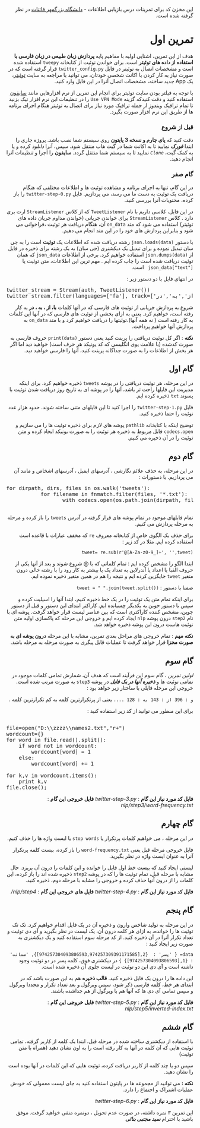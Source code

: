 <div dir=rtl>
 
این مخزن کد برای تمرینات درس بازیابی اطلاعات - [دانشگاه بزرگمهر قائنات](http://buqaen.ac.ir) در نظر گرفته شده است.
# تمرین اول
هدف از این تمرین، اشنایی اولیه با مفاهیم پایه **پردازش زبان طبیعی در زبان فارسی با استفاده از داده های توئیتر** است. 
 برای خواندن توئیت از کتابخانه `tweepy` استفاده شده است و مشخصات اتصال به توئیتر در فایل `twitter_config.py` قرار گرفته است که در صورت نیاز به کار کردن با اکانت شخصی خودتان، می توانید با مراجعه به سایت [توئیتر](https://apps.twitter.com)، یک App جدید ساخته، مشخصات اتصال آنرا در این فایل وارد کنید.
 
با توجه به فیلتر بودن سایت توئیتر برای انجام این تمرین از نرم افزارهایی مانند [سایفون](https://s3.amazonaws.com/0ubz-2q11-gi9y/fa.html#rtl) استفاده کنید و دقت کنیدکه گزینه `Use VPN Mode` را در تنظیمات این نرم افزار تیک بزنید تا تمام ترافیک ویندوز از جمله ترافیک مورد نیاز برای اتصال به توئیتر هنگام اجرای برنامه ها از طریق این نرم افزار صورت بگیرد.

### قبل از شروع
دقت کنید که **پای چارم و نسخه 3 پایتون** روی سیستم شما نصب باشد.
پروژه جاری را ابتدا ***فورک*** نمایید تا به اکانت شما در گیت هاب منتقل شود. سپس، آنرا *دانلود* کرده و یا به کمک گیت، *`Clone`* نمایید تا به سیستم شما منتقل گردد.
**سایفون** را اجرا و تنظیمات آنرا انجام دهید. 

### گام صفر
در این گام، تنها به اجرای برنامه و مشاهده توئیت ها و اطلاعات مختلفی که هنگام دریافت یک توئیت به دست ما می رسد، می پردازیم. 
فایل `twitter-step-0.py` را باز کرده، محتویات آنرا بررسی کنید.  

در این فایل، کلاسی داریم با نام `TweetListener` که از کلاس `StreamListener` ارث بری دارد . کلاس `StreamListener` برای خواندن جریانی (خواندن مداوم جریان داده های توئیتر) استفاده می شود که متد  `on_data` آن، هنگام دریافت هر توئیت ،فراخوانی می شود و بنابراین پردازش های خود را در این متد انجام می دهیم. 

با دستور `json.loads(data)` 
 رشته دریافت شده که اطلاعات یک **توئیت** است را به جی سان تبدیل نموده و برای تبدیل یک دیکشنری (جی سان) به یک رشته برای ذخیره در فایل از `json.dumps(data)`   استفاده خواهیم کرد.
برخی از اطلاعات `json_data` که همان توئیت دریافت شده است را چاپ کرده ایم . مهم ترین این اطلاعات، متن توئیت یا
  `json_data["text"] `  است. 
  
در انتهای فایل با دو دستور زیر : 

<pre dir=ltr>
twitter_stream = Stream(auth, TweetListener()) 
twitter_stream.filter(languages=['fa'], track=['با' , 'از','به','در'])
</pre> 

شروع به پردازش جریانی از توئیت های فارسی که در آنها کلمات **با، از ، به ، در** به کار رفته است، خواهیم کرد. یعنی به ازای بخشی از توئیت های فارسی که در آنها این کلمات به کار رفته است ( نه همه آنها)،توئیتها را دریافت خواهیم کرد و با متد `on_data` به پردازش آنها خواهیم پرداخت.

**نکته** : اگر کل توئیت دریافتی را پرینت کنید یعنی دستور `print(data)` حروف فارسی به صورت کدشده (با علامت یوی انگلیسی که کد یونیکد هر حرف است) خواهید دید اما اگر هر بخش از اطلاعات را به صورت جداگانه پرینت کنید، آنها را فارسی خواهید دید. 
     
## گام اول
 در این مرحله، هر توئیت دریافتی را در پوشه `tweets` ذخیره خواهیم کرد. برای اینکه مدیریت این فایلها راحت تر باشد، آنها را در پوشه ای به تاریخ روز دریافت شدن توئیت با پسوند `txt` ذخیره کرده ایم. 
 
فایل `twitter-step-1.py` را اجرا کنید تا این فایلهای متنی ساخته شوند. حدود هزار عدد توئیت را حتما ذخیره کنید.

توضیح اینکه با کتابخانه `pathlib` پوشه های لازم برای ذخیره توئیت ها را می سازیم و `codecs.open` فایل مربوط به ذخیره هر توئیت را به صورت یونیکد ایجاد کرده و متن توئیت را در آن ذخیره می کنیم. 


## گام دوم 
در این مرحله، به حذف علائم نگارشی ، آدرسهای ایمیل ، آدرسهای اشخاص و مانند آن می پردازیم.
با دستورات : 
<pre dir=ltr>
for dirpath, dirs, files in os.walk('tweets'):    
           for filename in fnmatch.filter(files, '*.txt'):        
                  with codecs.open(os.path.join(dirpath, filename),'r',encoding="utf-8")as f:

</pre>
تمام فایلهای موجود در تمام پوشه های قرار گرفته در آدرس  `tweets` را باز کرده و مرحله به مرحله پردازش می کنیم. 

برای حذف یک الگوی خاص از کتابخانه معروف  `re` که مخفف عبارات با قاعده است استفاده کرده ایم. مثلا در کد زیر : 

`tweet= re.sub(r'@[A-Za-z0-9_]+', '',tweet)`

 ابتدا الگو  را مشخص کرده ایم : تمام کلماتی که با  @  شروع شوند و بعد از آنها یکی از حروف الفبا یا اعداد یا آندرلاین به تعداد یک یا بیشتر به کار رود را با رشته خالی درون متغیر `tweet`  جایگزین کرده ایم و نتیجه را هم در همین متغیر ذخیره نموده ایم.
 
 ضمنا با دستور : 
`tweet = " ".join(tweet.split())`

 برای اینکه تمام متن یک توئیت را در یک خط ذخیره کنیم، ابتدا آنها را اسپلیت کرده و سپس با دستور جوین به یکدیگر چسبانده ایم. کاراکتر ابتدای این دستور و قبل از دستور جوین، مشخص کننده کاراکتری است که بین عناصر لیست قرار خواهد گرفت. 
 پوشه ای با نام  `step2` درون پوشه  `nlp` ایجاد کرده ایم و خروجی این مرحله که پاکسازی اولیه متن توئیت هاست درون این پوشه ذخیره خواهد شد.
 
**نکته مهم** : 
تمام خروجی های مراحل بعدی تمرین، مشابه با این مرحله **درون پوشه ای به صورت مجزا** قرار خواهد گرفت تا عملیات قابل پیگری به صورت مرحله به مرحله باشد. 
 
## گام سوم
*اولین تمرین* ، گام سوم این فرآیند است که هدف آن، شمارش تمامی کلمات موجود در تمامی توئیت ها و ***ذخیره آنها در یک فایل*** در پوشه `step3` به صورت مرتب شده است. خروجی این مرحله فایلی با ساختار زیر خواهد بود : 

`
و : 396
از : 143
به : 128
....
`
یعنی از پرتکرارترین کلمه به کم تکرارترین کلمه .

برای این منظور می توانید از کد زیر استفاده کنید :

<pre dir=ltr>

file=open("D:\\zzzz\\names2.txt","r+")
wordcount={}
for word in file.read().split():
    if word not in wordcount:
        wordcount[word] = 1
    else:
        wordcount[word] += 1

for k,v in wordcount.items():
    print k,v
file.close();
</pre>
**فایل کد مورد نیاز این گام** : *twitter-step-3.py*
**فایل خروجی این گام** : *nlp/step3/word-frequency.txt*

## گام چهارم 
در این مرحله ، می خواهیم کلمات پرتکرار یا  `stop words` یا ایست واژه ها را حذف کنیم. 

فایل خروجی مرحله قبل یعنی `word-frequency.txt` را باز کرده، بیست کلمه پرتکرار آنرا به عنوان ایست واژه در نظر بگیرید. 

لیستی ایجاد کنید که بیست خط اول فایل را خوانده و این کلمات را درون آن بریزد. حال مشابه با مرحله قبل، تمام توئیت ها را که در پوشه `step2` ذخیره شده اند را باز کرده، این کلمات را از درون آنها حذف کرده و خروجی را مشابه با مرحله دوم، ذخیره کنید.

**فایل کد مورد نیاز این گام** : *twitter-step-4.py*
**فایل های خروجی این گام** : *nlp/step4/*

## گام پنجم  

در این مرحله به تولید شاخص وارون و ذخیره آن در یک فایل اقدام خواهیم کرد.
تک تک توئیت ها را خوانده، به ازای هر کلمه درون آن، یک لیست در نظر بگیرید و آی دی توئیت و تعداد تکرار آنرا در آن ذخیره کنید. از کد مرحله سوم استفاده کنید و یک دیکشنری به صورت زیر ایجاد کنید : 

`data= {
  'پسر' : 
         {2,[974257304093806593,974257309391171585]},
  'ضمانت' :
         {1,[974257304093806593]}
}`
در دیکشنری فوق، کلمه پسر در دو توئیت وجود داشته است و آی دی این دو توئیت در لیست جلوی آن ذخیره شده است.

این داده ها را درون یک فایل ذخیره کنید.
**قالب ذخیره** هم به این صورت باشد که در ابتدای هر خط، کلمه فارسی ذکر شود، سپس ویرگول و بعد تعداد تکرار و مجددا ویرگول و سپس تمامی آی دی ها که آنها هم با ویرگول از هم جداشده باشند.

**فایل کد مورد نیاز این گام** : *twitter-step-5.py*
**فایل  خروجی این گام** : *nlp/step5/inverted-index.txt*

## گام ششم
با استفاده از دیکشنری ساخته شده در مرحله قبل، ابتدا یک کلمه از کاربر گرفته، تمامی توئیت هایی که آن کلمه در آنها به کار رفته است را به اون نشان دهید (همراه با متن توئیت)

سپس دو یا چند کلمه از کاربر دریافت کرده، توئیت هایی که این کلمات در آنها بوده است را نشان دهید.

**نکته :** می توانید از مجموعه ها در پایتون استفاده کنید به جای لیست معمولی که خودش عملیات اشتراک و اجتماع را دارد.

**فایل کد مورد نیاز این گام** : *twitter-step-6.py*

این تمرین ۳ نمره داشته، در صورت عدم تحویل ، دونمره منفی خواهید گرفت.
موفق باشید 
با احترام
***سید مجتبی بنائی***

</div>

